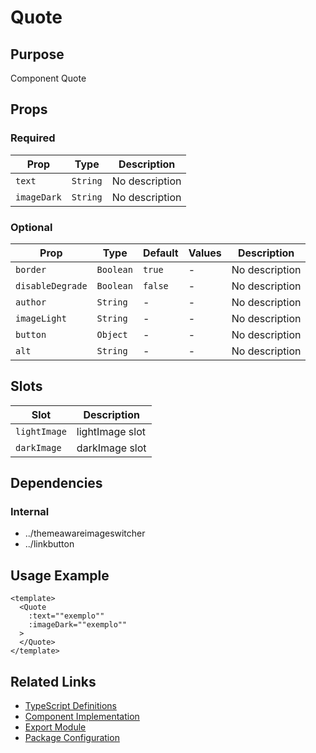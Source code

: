 # Quote

## Purpose

Component Quote

## Props

### Required

| Prop        | Type     | Description    |
| ----------- | -------- | -------------- |
| `text`      | `String` | No description |
| `imageDark` | `String` | No description |

### Optional

| Prop             | Type      | Default | Values | Description    |
| ---------------- | --------- | ------- | ------ | -------------- |
| `border`         | `Boolean` | `true`  | -      | No description |
| `disableDegrade` | `Boolean` | `false` | -      | No description |
| `author`         | `String`  | -       | -      | No description |
| `imageLight`     | `String`  | -       | -      | No description |
| `button`         | `Object`  | -       | -      | No description |
| `alt`            | `String`  | -       | -      | No description |

## Slots

| Slot         | Description     |
| ------------ | --------------- |
| `lightImage` | lightImage slot |
| `darkImage`  | darkImage slot  |

## Dependencies

### Internal

- ../themeawareimageswitcher
- ../linkbutton

## Usage Example

```vue
<template>
  <Quote
    :text=""exemplo""
    :imageDark=""exemplo""
  >
  </Quote>
</template>
```

## Related Links

- [TypeScript Definitions](./Quote.d.ts)
- [Component Implementation](./Quote.vue)
- [Export Module](./quote.js)
- [Package Configuration](./package.json)
